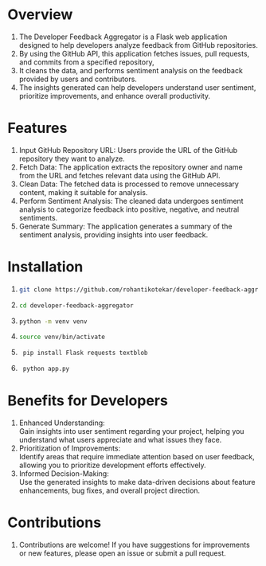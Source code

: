 # Overview
1. The Developer Feedback Aggregator is a Flask web application designed to help developers analyze feedback from GitHub repositories. 
2. By using the GitHub API, this application fetches issues, pull requests, and commits from a specified repository, 
3. It cleans the data, and performs sentiment analysis on the feedback provided by users and contributors. 
4.  The insights generated can help developers understand user sentiment, prioritize improvements, and enhance overall productivity.

# Features
1. Input GitHub Repository URL: Users provide the URL of the GitHub repository they want to analyze.
2. Fetch Data: The application extracts the repository owner and name from the URL and fetches relevant data using the GitHub API.
3. Clean Data: The fetched data is processed to remove unnecessary content, making it suitable for analysis.
4. Perform Sentiment Analysis: The cleaned data undergoes sentiment analysis to categorize feedback into positive, negative, and neutral sentiments.
5. Generate Summary: The application generates a summary of the sentiment analysis, providing insights into user feedback.


# Installation 
1.  ```bash
    git clone https://github.com/rohantikotekar/developer-feedback-aggregator.git
    ```

2.    ```bash
      cd developer-feedback-aggregator
      ```
3.    ```bash
      python -m venv venv
      ```
4.    ```bash
      source venv/bin/activate
      ```
5.    ```bash
       pip install Flask requests textblob
       ```
6.    ```bash
       python app.py
       ```


# Benefits for Developers
1. Enhanced Understanding: <br> Gain insights into user sentiment regarding your project, helping you understand what users appreciate and what issues they face.
2. Prioritization of Improvements: <br> Identify areas that require immediate attention based on user feedback, allowing you to prioritize development efforts effectively.
3. Informed Decision-Making: <br> Use the generated insights to make data-driven decisions about feature enhancements, bug fixes, and overall project direction.

# Contributions
1. Contributions are welcome! If you have suggestions for improvements or new features, please open an issue or submit a pull request.


